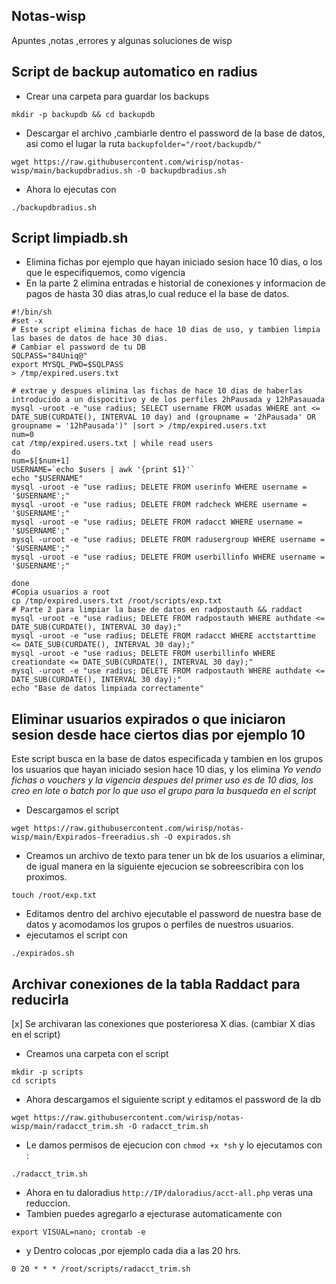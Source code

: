 ## Notas-wisp
Apuntes ,notas ,errores y algunas soluciones de wisp

## Script de backup automatico en radius
- Crear una carpeta para guardar los backups

```
mkdir -p backupdb && cd backupdb
```

- Descargar el archivo ,cambiarle dentro el password de la base de datos, asi como el lugar la ruta `backupfolder="/root/backupdb/"`

```
wget https://raw.githubusercontent.com/wirisp/notas-wisp/main/backupdbradius.sh -O backupdbradius.sh
```
- Ahora lo ejecutas con
```
./backupdbradius.sh
```

## Script limpiadb.sh
- Elimina fichas por ejemplo que hayan iniciado sesion hace 10 dias, o los que le especifiquemos, como vigencia
- En la parte 2 elimina entradas e historial de conexiones y informacion de pagos de hasta 30 dias atras,lo cual reduce el la base de datos.

```
#!/bin/sh
#set -x
# Este script elimina fichas de hace 10 dias de uso, y tambien limpia las bases de datos de hace 30 dias.
# Cambiar el password de tu DB
SQLPASS="84Uniq@"
export MYSQL_PWD=$SQLPASS
> /tmp/expired.users.txt

# extrae y despues elimina las fichas de hace 10 dias de haberlas introducido a un dispocitivo y de los perfiles 2hPausada y 12hPasauada
mysql -uroot -e "use radius; SELECT username FROM usadas WHERE ant <= DATE_SUB(CURDATE(), INTERVAL 10 day) and (groupname = '2hPausada' OR groupname = '12hPausada')" |sort > /tmp/expired.users.txt
num=0
cat /tmp/expired.users.txt | while read users
do
num=$[$num+1]
USERNAME=`echo $users | awk '{print $1}'`
echo "$USERNAME"
mysql -uroot -e "use radius; DELETE FROM userinfo WHERE username = '$USERNAME';"
mysql -uroot -e "use radius; DELETE FROM radcheck WHERE username = '$USERNAME';"
mysql -uroot -e "use radius; DELETE FROM radacct WHERE username = '$USERNAME';"
mysql -uroot -e "use radius; DELETE FROM radusergroup WHERE username = '$USERNAME';"
mysql -uroot -e "use radius; DELETE FROM userbillinfo WHERE username = '$USERNAME';"

done
#Copia usuarios a root
cp /tmp/expired.users.txt /root/scripts/exp.txt
# Parte 2 para limpiar la base de datos en radpostauth && raddact
mysql -uroot -e "use radius; DELETE FROM radpostauth WHERE authdate <= DATE_SUB(CURDATE(), INTERVAL 30 day);"
mysql -uroot -e "use radius; DELETE FROM radacct WHERE acctstarttime <= DATE_SUB(CURDATE(), INTERVAL 30 day);"
mysql -uroot -e "use radius; DELETE FROM userbillinfo WHERE creationdate <= DATE_SUB(CURDATE(), INTERVAL 30 day);"
mysql -uroot -e "use radius; DELETE FROM radpostauth WHERE authdate <= DATE_SUB(CURDATE(), INTERVAL 30 day);"
echo "Base de datos limpiada correctamente"
```


## Eliminar usuarios expirados o que iniciaron sesion desde hace ciertos dias por ejemplo 10

Este script busca en la base de datos especificada y tambien en los grupos los usuarios que hayan iniciado sesion hace 10 dias, y los elimina
_Yo vendo fichas o vouchers y la vigencia despues del primer uso es de 10 dias, los creo en lote o batch por lo que uso el grupo para la busqueda en el script_

- Descargamos el script
```
wget https://raw.githubusercontent.com/wirisp/notas-wisp/main/Expirados-freeradius.sh -O expirados.sh
```
- Creamos un archivo de texto para tener un bk de los usuarios a eliminar, de igual manera en la siguiente ejecucion se sobreescribira con los proximos.

```
touch /root/exp.txt
```
- Editamos dentro del archivo ejecutable el password de nuestra base de datos y acomodamos los grupos o perfiles de nuestros usuarios.
- ejecutamos el script con
```
./expirados.sh
```

## Archivar conexiones de la tabla Raddact para reducirla
[x] Se archivaran las conexiones que posterioresa X dias. (cambiar X dias en el script)

- Creamos una carpeta con el script
```
mkdir -p scripts
cd scripts
```
- Ahora descargamos el siguiente script y editamos el password de la db 
```
wget https://raw.githubusercontent.com/wirisp/notas-wisp/main/radacct_trim.sh -O radacct_trim.sh
```
- Le damos permisos de ejecucion con `chmod +x *sh` y lo ejecutamos con :

```
./radacct_trim.sh
```
- Ahora en tu daloradius `http://IP/daloradius/acct-all.php` veras una reduccion.
- Tambien puedes agregarlo a ejecturase automaticamente con
```
export VISUAL=nano; crontab -e
```
- y Dentro colocas ,por ejemplo cada dia a las 20 hrs.
```
0 20 * * * /root/scripts/radacct_trim.sh
```
